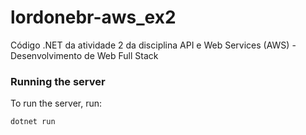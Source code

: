# lordonebr-aws_ex2
Código .NET da atividade 2 da disciplina API e Web Services (AWS) - Desenvolvimento de Web Full Stack

### Running the server
To run the server, run:

```
dotnet run
```
